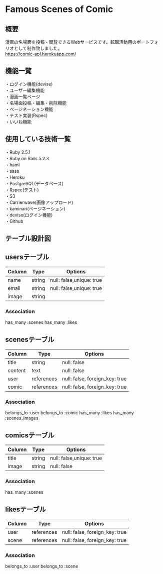 # Famous Scenes of Comic
## 概要
漫画の名場面を投稿・閲覧できるWebサービスです。転職活動用のポートフォリオとして制作致しました。  
https://comic-apl.herokuapp.com/

## 機能一覧
・ログイン機能(devise)  
・ユーザー編集機能  
・漫画一覧ページ  
・名場面投稿・編集・削除機能  
・ページネーション機能  
・テスト実装(Rspec)  
・いいね機能  

## 使用している技術一覧
・Ruby 2.5.1  
・Ruby on Rails 5.2.3  
・haml  
・sass  
・Heroku  
・PostgreSQL(データベース)  
・Rspec(テスト)  
・S3  
・Carrierwave(画像アップロード)  
・kaminari(ページネーション)  
・devise(ログイン機能)  
・Github  

## テーブル設計図

## usersテーブル
|Column|Type|Options|
|------|----|-------|
|name|string|null: false,unique: true|
|email|string|null: false,unique: true|
|image|string|

### Association
has_many :scenes
has_many :likes

## scenesテーブル
|Column|Type|Options|
|------|----|-------|
|title|string|null: false|
|content|text|null: false|
|user|references|null: false, foreign_key: true|
|comic|references|null: false, foreign_key: true|

### Association
belongs_to :user
belongs_to :comic
has_many :likes
has_many :scenes_images

## comicsテーブル
|Column|Type|Options|
|------|----|-------|
|title|string|null: false,unique: true|
|image|string|null: false|

### Association
has_many :scenes

## likesテーブル
|Column|Type|Options|
|------|----|-------|
|user|references|null: false, foreign_key: true|
|scene|references|null: false, foreign_key: true|

### Association
belongs_to :user
belongs_to :scene
